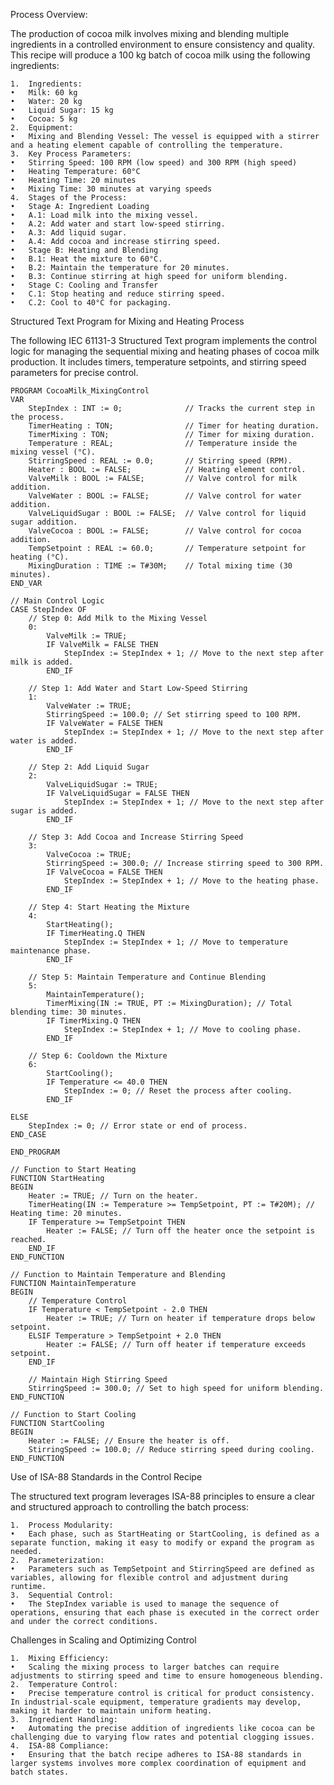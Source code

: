 Process Overview:

The production of cocoa milk involves mixing and blending multiple ingredients in a controlled environment to ensure consistency and quality. This recipe will produce a 100 kg batch of cocoa milk using the following ingredients:

	1.	Ingredients:
	•	Milk: 60 kg
	•	Water: 20 kg
	•	Liquid Sugar: 15 kg
	•	Cocoa: 5 kg
	2.	Equipment:
	•	Mixing and Blending Vessel: The vessel is equipped with a stirrer and a heating element capable of controlling the temperature.
	3.	Key Process Parameters:
	•	Stirring Speed: 100 RPM (low speed) and 300 RPM (high speed)
	•	Heating Temperature: 60°C
	•	Heating Time: 20 minutes
	•	Mixing Time: 30 minutes at varying speeds
	4.	Stages of the Process:
	•	Stage A: Ingredient Loading
	•	A.1: Load milk into the mixing vessel.
	•	A.2: Add water and start low-speed stirring.
	•	A.3: Add liquid sugar.
	•	A.4: Add cocoa and increase stirring speed.
	•	Stage B: Heating and Blending
	•	B.1: Heat the mixture to 60°C.
	•	B.2: Maintain the temperature for 20 minutes.
	•	B.3: Continue stirring at high speed for uniform blending.
	•	Stage C: Cooling and Transfer
	•	C.1: Stop heating and reduce stirring speed.
	•	C.2: Cool to 40°C for packaging.

Structured Text Program for Mixing and Heating Process

The following IEC 61131-3 Structured Text program implements the control logic for managing the sequential mixing and heating phases of cocoa milk production. It includes timers, temperature setpoints, and stirring speed parameters for precise control.

```
PROGRAM CocoaMilk_MixingControl
VAR
    StepIndex : INT := 0;              // Tracks the current step in the process.
    TimerHeating : TON;                // Timer for heating duration.
    TimerMixing : TON;                 // Timer for mixing duration.
    Temperature : REAL;                // Temperature inside the mixing vessel (°C).
    StirringSpeed : REAL := 0.0;       // Stirring speed (RPM).
    Heater : BOOL := FALSE;            // Heating element control.
    ValveMilk : BOOL := FALSE;         // Valve control for milk addition.
    ValveWater : BOOL := FALSE;        // Valve control for water addition.
    ValveLiquidSugar : BOOL := FALSE;  // Valve control for liquid sugar addition.
    ValveCocoa : BOOL := FALSE;        // Valve control for cocoa addition.
    TempSetpoint : REAL := 60.0;       // Temperature setpoint for heating (°C).
    MixingDuration : TIME := T#30M;    // Total mixing time (30 minutes).
END_VAR

// Main Control Logic
CASE StepIndex OF
    // Step 0: Add Milk to the Mixing Vessel
    0:
        ValveMilk := TRUE;
        IF ValveMilk = FALSE THEN
            StepIndex := StepIndex + 1; // Move to the next step after milk is added.
        END_IF

    // Step 1: Add Water and Start Low-Speed Stirring
    1:
        ValveWater := TRUE;
        StirringSpeed := 100.0; // Set stirring speed to 100 RPM.
        IF ValveWater = FALSE THEN
            StepIndex := StepIndex + 1; // Move to the next step after water is added.
        END_IF

    // Step 2: Add Liquid Sugar
    2:
        ValveLiquidSugar := TRUE;
        IF ValveLiquidSugar = FALSE THEN
            StepIndex := StepIndex + 1; // Move to the next step after sugar is added.
        END_IF

    // Step 3: Add Cocoa and Increase Stirring Speed
    3:
        ValveCocoa := TRUE;
        StirringSpeed := 300.0; // Increase stirring speed to 300 RPM.
        IF ValveCocoa = FALSE THEN
            StepIndex := StepIndex + 1; // Move to the heating phase.
        END_IF

    // Step 4: Start Heating the Mixture
    4:
        StartHeating();
        IF TimerHeating.Q THEN
            StepIndex := StepIndex + 1; // Move to temperature maintenance phase.
        END_IF

    // Step 5: Maintain Temperature and Continue Blending
    5:
        MaintainTemperature();
        TimerMixing(IN := TRUE, PT := MixingDuration); // Total blending time: 30 minutes.
        IF TimerMixing.Q THEN
            StepIndex := StepIndex + 1; // Move to cooling phase.
        END_IF

    // Step 6: Cooldown the Mixture
    6:
        StartCooling();
        IF Temperature <= 40.0 THEN
            StepIndex := 0; // Reset the process after cooling.
        END_IF

ELSE
    StepIndex := 0; // Error state or end of process.
END_CASE

END_PROGRAM

// Function to Start Heating
FUNCTION StartHeating
BEGIN
    Heater := TRUE; // Turn on the heater.
    TimerHeating(IN := Temperature >= TempSetpoint, PT := T#20M); // Heating time: 20 minutes.
    IF Temperature >= TempSetpoint THEN
        Heater := FALSE; // Turn off the heater once the setpoint is reached.
    END_IF
END_FUNCTION

// Function to Maintain Temperature and Blending
FUNCTION MaintainTemperature
BEGIN
    // Temperature Control
    IF Temperature < TempSetpoint - 2.0 THEN
        Heater := TRUE; // Turn on heater if temperature drops below setpoint.
    ELSIF Temperature > TempSetpoint + 2.0 THEN
        Heater := FALSE; // Turn off heater if temperature exceeds setpoint.
    END_IF
    
    // Maintain High Stirring Speed
    StirringSpeed := 300.0; // Set to high speed for uniform blending.
END_FUNCTION

// Function to Start Cooling
FUNCTION StartCooling
BEGIN
    Heater := FALSE; // Ensure the heater is off.
    StirringSpeed := 100.0; // Reduce stirring speed during cooling.
END_FUNCTION
```

Use of ISA-88 Standards in the Control Recipe

The structured text program leverages ISA-88 principles to ensure a clear and structured approach to controlling the batch process:

	1.	Process Modularity:
	•	Each phase, such as StartHeating or StartCooling, is defined as a separate function, making it easy to modify or expand the program as needed.
	2.	Parameterization:
	•	Parameters such as TempSetpoint and StirringSpeed are defined as variables, allowing for flexible control and adjustment during runtime.
	3.	Sequential Control:
	•	The StepIndex variable is used to manage the sequence of operations, ensuring that each phase is executed in the correct order and under the correct conditions.

Challenges in Scaling and Optimizing Control

	1.	Mixing Efficiency:
	•	Scaling the mixing process to larger batches can require adjustments to stirring speed and time to ensure homogeneous blending.
	2.	Temperature Control:
	•	Precise temperature control is critical for product consistency. In industrial-scale equipment, temperature gradients may develop, making it harder to maintain uniform heating.
	3.	Ingredient Handling:
	•	Automating the precise addition of ingredients like cocoa can be challenging due to varying flow rates and potential clogging issues.
	4.	ISA-88 Compliance:
	•	Ensuring that the batch recipe adheres to ISA-88 standards in larger systems involves more complex coordination of equipment and batch states.

